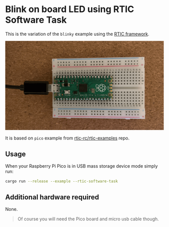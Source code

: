 # Blink on board LED using RTIC Software Task

This is the variation of the `blinky` example using the [RTIC framework](https://rtic.rs/).

![Blinking on board led on Pico board](/src/examples/rtic-software-task/rtic_software_task.gif)

It is based on `pico` example from [rtic-rc/rtic-examples](https://github.com/rtic-rs/rtic-examples/tree/master/rtic_v1/rp-pico_local_initilzd_resources) repo.

## Usage

When your Raspberry Pi Pico is in USB mass storage device mode simply run:

```sh
cargo run --release --example --rtic-software-task
```

## Additional hardware required

None.

> Of course you will need the Pico board and micro usb cable though.
